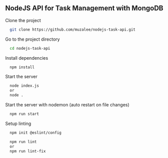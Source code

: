 
## NodeJS API for Task Management with MongoDB

Clone the project

```bash
  git clone https://github.com/muzalee/nodejs-task-api.git
```

Go to the project directory

```bash
  cd nodejs-task-api
```

Install dependencies

```bash
  npm install
```

Start the server

```bash
  node index.js
  or 
  node .
```

Start the server with nodemon (auto restart on file changes)

```bash
  npm run start
```

Setup linting

```bash
  npm init @eslint/config
```

```bash
  npm run lint
  or
  npm run lint-fix
```
